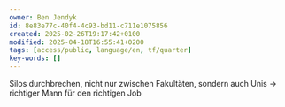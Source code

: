 ```yaml
---
owner: Ben Jendyk
id: 8e83e77c-40f4-4c93-bd11-c711e1075856
created: 2025-02-26T19:17:42+0100
modified: 2025-04-18T16:55:41+0200
tags: [access/public, language/en, tf/quarter]
key-words: []
---
```


Silos durchbrechen, nicht nur zwischen Fakultäten, sondern auch Unis -> richtiger Mann für den richtigen Job